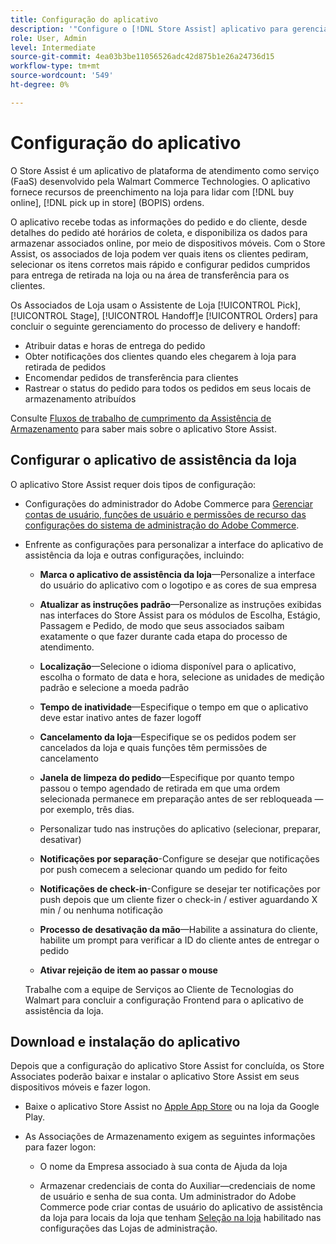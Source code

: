 ```yaml
---
title: Configuração do aplicativo
description: '"Configure o [!DNL Store Assist] aplicativo para gerenciar fluxos de trabalho e processos completos de preenchimento de lojas para compra online, recuperação em pedidos de lojas." '
role: User, Admin
level: Intermediate
source-git-commit: 4ea03b3be11056526adc42d875b1e26a24736d15
workflow-type: tm+mt
source-wordcount: '549'
ht-degree: 0%

---
```


# Configuração do aplicativo

O Store Assist é um aplicativo de plataforma de atendimento como serviço (FaaS) desenvolvido pela Walmart Commerce Technologies. O aplicativo fornece recursos de preenchimento na loja para lidar com [!DNL buy online], [!DNL pick up in store] (BOPIS) ordens.

O aplicativo recebe todas as informações do pedido e do cliente, desde detalhes do pedido até horários de coleta, e disponibiliza os dados para armazenar associados online, por meio de dispositivos móveis. Com o Store Assist, os associados de loja podem ver quais itens os clientes pediram, selecionar os itens corretos mais rápido e configurar pedidos cumpridos para entrega de retirada na loja ou na área de transferência para os clientes.

Os Associados de Loja usam o Assistente de Loja [!UICONTROL Pick], [!UICONTROL Stage], [!UICONTROL Handoff]e [!UICONTROL Orders] para concluir o seguinte gerenciamento do processo de delivery e handoff:

- Atribuir datas e horas de entrega do pedido
- Obter notificações dos clientes quando eles chegarem à loja para retirada de pedidos
- Encomendar pedidos de transferência para clientes
- Rastrear o status do pedido para todos os pedidos em seus locais de armazenamento atribuídos

Consulte [Fluxos de trabalho de cumprimento da Assistência de Armazenamento](store-assist-modules.md) para saber mais sobre o aplicativo Store Assist.


## Configurar o aplicativo de assistência da loja

O aplicativo Store Assist requer dois tipos de configuração:

- Configurações do administrador do Adobe Commerce para [Gerenciar contas de usuário, funções de usuário e permissões de recurso das configurações do sistema de administração do Adobe Commerce](user-setup.md).

- Enfrente as configurações para personalizar a interface do aplicativo de assistência da loja e outras configurações, incluindo:

   - **Marca o aplicativo de assistência da loja**—Personalize a interface do usuário do aplicativo com o logotipo e as cores de sua empresa

   - **Atualizar as instruções padrão**—Personalize as instruções exibidas nas interfaces do Store Assist para os módulos de Escolha, Estágio, Passagem e Pedido, de modo que seus associados saibam exatamente o que fazer durante cada etapa do processo de atendimento.

   - **Localização**—Selecione o idioma disponível para o aplicativo, escolha o formato de data e hora, selecione as unidades de medição padrão e selecione a moeda padrão

   - **Tempo de inatividade**—Especifique o tempo em que o aplicativo deve estar inativo antes de fazer logoff

   - **Cancelamento da loja**—Especifique se os pedidos podem ser cancelados da loja e quais funções têm permissões de cancelamento

   - **Janela de limpeza do pedido**—Especifique por quanto tempo passou o tempo agendado de retirada em que uma ordem selecionada permanece em preparação antes de ser rebloqueada — por exemplo, três dias.

   - Personalizar tudo nas instruções do aplicativo (selecionar, preparar, desativar)

   - **Notificações por separação**-Configure se desejar que notificações por push comecem a selecionar quando um pedido for feito

   - **Notificações de check-in**-Configure se desejar ter notificações por push depois que um cliente fizer o check-in / estiver aguardando X min / ou nenhuma notificação

   - **Processo de desativação da mão**—Habilite a assinatura do cliente, habilite um prompt para verificar a ID do cliente antes de entregar o pedido

   - **Ativar rejeição de item ao passar o mouse**

   Trabalhe com a equipe de Serviços ao Cliente de Tecnologias do Walmart para concluir a configuração Frontend para o aplicativo de assistência da loja.

## Download e instalação do aplicativo

Depois que a configuração do aplicativo Store Assist for concluída, os Store Associates poderão baixar e instalar o aplicativo Store Assist em seus dispositivos móveis e fazer logon.

- Baixe o aplicativo Store Assist no [Apple App Store](https://apps.apple.com/us/app/store-assist-by-walmart/id16092815390) ou na loja da Google Play.

- As Associações de Armazenamento exigem as seguintes informações para fazer logon:

   - O nome da Empresa associado à sua conta de Ajuda da loja

   - Armazenar credenciais de conta do Auxiliar—credenciais de nome de usuário e senha de sua conta.
   Um administrador do Adobe Commerce pode criar contas de usuário do aplicativo de assistência da loja para locais da loja que tenham [Seleção na loja](merchant-store-configuration.md#pickup-location-configuration) habilitado nas configurações das Lojas de administração.


